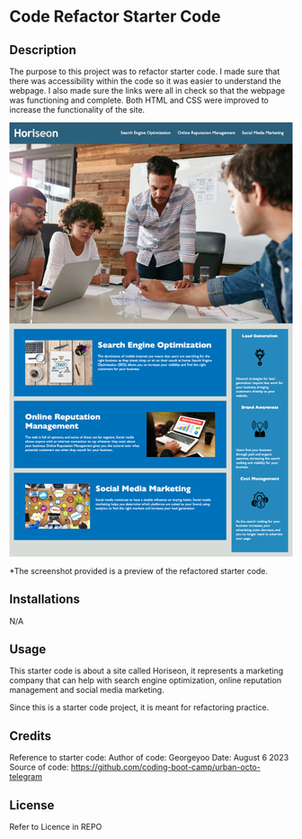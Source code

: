 # Code Refactor Starter Code

## Description

The purpose to this project was to refactor starter code. I made sure that there was accessibility within the code so it was easier to understand the webpage. I also made sure the links were all in check so that the webpage was functioning and complete. Both HTML and CSS were improved to increase the functionality of the site.

![Horiseon refactored starter code webpage screenshot](./assets/images/screenshot%20Horiseon%20webpage.png)

*The screenshot provided is a preview of the refactored starter code. 

## Installations
N/A

## Usage

This starter code is about a site called Horiseon, it represents a marketing company that can help with search engine optimization, online reputation management and social media marketing.

Since this is a starter code project, it is meant for refactoring practice. 

## Credits

Reference to starter code:
Author of code: Georgeyoo
Date: August 6 2023
Source of code: https://github.com/coding-boot-camp/urban-octo-telegram

## License

Refer to Licence in REPO